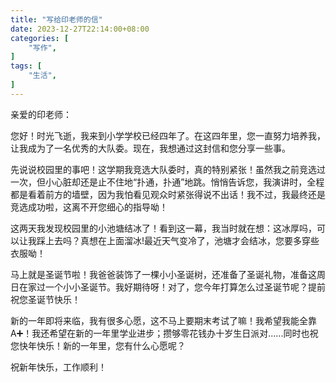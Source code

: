 ```yaml
---
title: "写给印老师的信"
date: 2023-12-27T22:14:00+08:00
categories: [
    "写作",
]
tags: [
    "生活",
]
---
```


亲爱的印老师：

您好！时光飞逝，我来到小学学校已经四年了。在这四年里，您一直努力培养我，让我成为了一名优秀的大队委。现在，我想通过这封信和您分享一些事。

<!--more-->

先说说校园里的事吧！这学期我竞选大队委时，真的特别紧张！虽然我之前竞选过一次，但小心脏却还是止不住地“扑通，扑通”地跳。悄悄告诉您，我演讲时，全程都是看着前方的墙壁，因为我怕看见观众时紧张得说不出话！我不过，我最终还是竞选成功啦，这离不开您细心的指导呦！

这两天我发现校园里的小池塘结冰了！看到这一幕，我当时就在想：这冰厚吗，可以让我踩上去吗？真想在上面溜冰!最近天气变冷了，池塘才会结冰，您要多穿些衣服呦！

马上就是圣诞节啦！我爸爸装饰了一棵小小圣诞树，还准备了圣诞礼物，准备这周日在家过一个小小圣诞节。我好期待呀！对了，您今年打算怎么过圣诞节呢？提前祝您圣诞节快乐！

新的一年即将来临，我有很多心愿，这不马上要期末考试了嘛！我希望我能全靠A➕！我还希望在新的一年里学业进步；攒够零花钱办十岁生日派对......同时也祝您快年快乐！新的一年里，您有什么心愿呢？

祝新年快乐，工作顺利！
